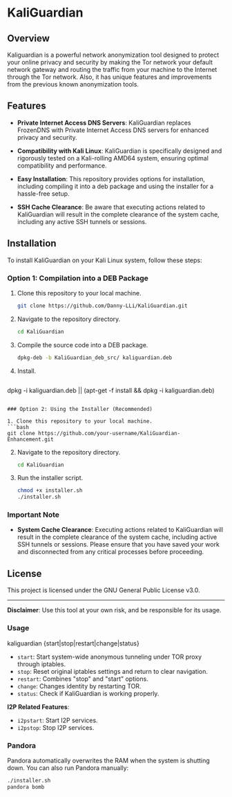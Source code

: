 # KaliGuardian

## Overview

Kaliguardian is a powerful network anonymization tool designed to protect your online privacy and security by making the Tor network your default network gateway and routing the traffic from your machine to the Internet through the Tor network. Also, it has unique features and improvements from the previous known anonymization tools.


## Features

- **Private Internet Access DNS Servers**: KaliGuardian replaces FrozenDNS with Private Internet Access DNS servers for enhanced privacy and security.

- **Compatibility with Kali Linux**: KaliGuardian is specifically designed and rigorously tested on a Kali-rolling AMD64 system, ensuring optimal compatibility and performance.

- **Easy Installation**: This repository provides options for installation, including compiling it into a deb package and using the installer for a hassle-free setup.

- **SSH Cache Clearance**: Be aware that executing actions related to KaliGuardian will result in the complete clearance of the system cache, including any active SSH tunnels or sessions.

## Installation

To install KaliGuardian on your Kali Linux system, follow these steps:

### Option 1: Compilation into a DEB Package

1. Clone this repository to your local machine.
   ```bash
   git clone https://github.com/Danny-LLi/KaliGuardian.git
   ```

2. Navigate to the repository directory.
   ```bash
   cd KaliGuardian
   ```

3. Compile the source code into a DEB package.
   ```bash
   dpkg-deb -b KaliGuardian_deb_src/ kaliguardian.deb 
   ```

4. Install.
   ```bash
  dpkg -i kaliguardian.deb || (apt-get -f install && dpkg -i kaliguardian.deb)
   ```

### Option 2: Using the Installer (Recommended)

1. Clone this repository to your local machine.
   ```bash
   git clone https://github.com/your-username/KaliGuardian-Enhancement.git
   ```

2. Navigate to the repository directory.
   ```bash
   cd KaliGuardian
   ```

3. Run the installer script.
   ```bash
   chmod +x installer.sh
   ./installer.sh
   ```

### Important Note

- **System Cache Clearance**: Executing actions related to KaliGuardian will result in the complete clearance of the system cache, including active SSH tunnels or sessions. Please ensure that you have saved your work and disconnected from any critical processes before proceeding.

## License

This project is licensed under the GNU General Public License v3.0.

---

**Disclaimer**: Use this tool at your own risk, and be responsible for its usage.



### Usage
 kaliguardian {start|stop|restart|change|status}

- `start`: Start system-wide anonymous tunneling under TOR proxy through iptables.
- `stop`: Reset original iptables settings and return to clear navigation.
- `restart`: Combines "stop" and "start" options.
- `change`: Changes identity by restarting TOR.
- `status`: Check if KaliGuardian is working properly.

**I2P Related Features**:
- `i2pstart`: Start I2P services.
- `i2pstop`: Stop I2P services.


### Pandora
Pandora automatically overwrites the RAM when the system is shutting down. You can also run Pandora manually:

```bash
./installer.sh
pandora bomb
